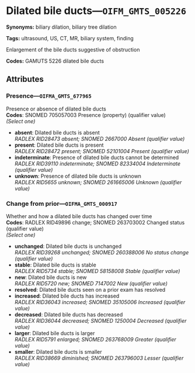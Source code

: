 # Dilated bile ducts—`OIFM_GMTS_005226`

**Synonyms:** biliary dilation, biliary tree dilation

**Tags:** ultrasound, US, CT, MR, biliary system, finding

Enlargement of the bile ducts suggestive of obstruction

**Codes:** GAMUTS 5226 dilated bile ducts

## Attributes

### Presence—`OIFMA_GMTS_677965`

Presence or absence of dilated bile ducts  
**Codes**: SNOMED 705057003 Presence (property) (qualifier value)  
*(Select one)*

- **absent**: Dilated bile ducts is absent  
_RADLEX RID28473 absent; SNOMED 2667000 Absent (qualifier value)_
- **present**: Dilated bile ducts is present  
_RADLEX RID28472 present; SNOMED 52101004 Present (qualifier value)_
- **indeterminate**: Presence of dilated bile ducts cannot be determined  
_RADLEX RID39110 indeterminate; SNOMED 82334004 Indeterminate (qualifier value)_
- **unknown**: Presence of dilated bile ducts is unknown  
_RADLEX RID5655 unknown; SNOMED 261665006 Unknown (qualifier value)_

### Change from prior—`OIFMA_GMTS_000917`

Whether and how a dilated bile ducts has changed over time  
**Codes**: RADLEX RID49896 change; SNOMED 263703002 Changed status (qualifier value)  
*(Select one)*

- **unchanged**: Dilated bile ducts is unchanged  
_RADLEX RID39268 unchanged; SNOMED 260388006 No status change (qualifier value)_
- **stable**: Dilated bile ducts is stable  
_RADLEX RID5734 stable; SNOMED 58158008 Stable (qualifier value)_
- **new**: Dilated bile ducts is new  
_RADLEX RID5720 new; SNOMED 7147002 New (qualifier value)_
- **resolved**: Dilated bile ducts seen on a prior exam has resolved  
- **increased**: Dilated bile ducts has increased  
_RADLEX RID36043 increased; SNOMED 35105006 Increased (qualifier value)_
- **decreased**: Dilated bile ducts has decreased  
_RADLEX RID36044 decreased; SNOMED 1250004 Decreased (qualifier value)_
- **larger**: Dilated bile ducts is larger  
_RADLEX RID5791 enlarged; SNOMED 263768009 Greater (qualifier value)_
- **smaller**: Dilated bile ducts is smaller  
_RADLEX RID38669 diminished; SNOMED 263796003 Lesser (qualifier value)_